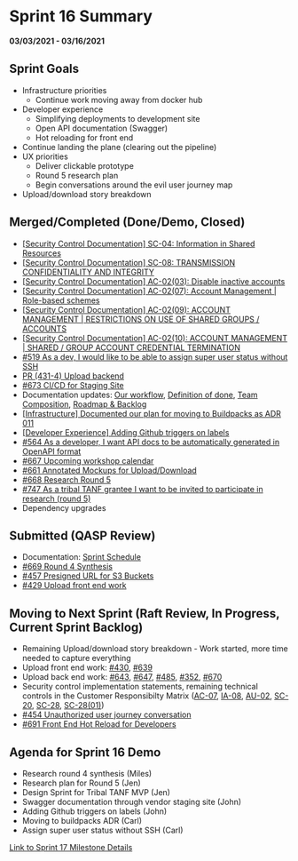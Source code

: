 # Sprint 16 Summary
**03/03/2021 - 03/16/2021**

## Sprint Goals

- Infrastructure priorities
  - Continue work moving away from docker hub
- Developer experience
  - Simplifying deployments to development site
  - Open API documentation (Swagger)
  - Hot reloading for front end
- Continue landing the plane (clearing out the pipeline)
- UX priorities
  - Deliver clickable prototype
  - Round 5 research plan
  - Begin conversations around the evil user journey map
- Upload/download story breakdown 


## Merged/Completed (Done/Demo, Closed)
- [[Security Control Documentation] SC-04: Information in Shared Resources](https://github.com/raft-tech/TANF-app/issues/586)
- [[Security Control Documentation] SC-08: TRANSMISSION CONFIDENTIALITY AND INTEGRITY](https://github.com/raft-tech/TANF-app/issues/589)
- [[Security Control Documentation] AC-02(03): Disable inactive accounts](https://github.com/raft-tech/TANF-app/issues/602)
- [[Security Control Documentation] AC-02(07): Account Management | Role-based schemes](https://github.com/raft-tech/TANF-app/issues/604)
- [[Security Control Documentation] AC-02(09): ACCOUNT MANAGEMENT | RESTRICTIONS ON USE OF SHARED GROUPS / ACCOUNTS](https://github.com/raft-tech/TANF-app/issues/657)
- [[Security Control Documentation] AC-02(10): ACCOUNT MANAGEMENT | SHARED / GROUP ACCOUNT CREDENTIAL TERMINATION](https://github.com/raft-tech/TANF-app/issues/658)
- [#519 As a dev, I would like to be able to assign super user status without SSH](https://github.com/raft-tech/TANF-app/issues/519)
- [PR (431-4) Upload backend](https://github.com/raft-tech/TANF-app/pull/623)
- [#673 CI/CD for Staging Site](https://github.com/raft-tech/TANF-app/issues/673)
- Documentation updates: [Our workflow](https://github.com/raft-tech/TANF-app/pull/740), [Definition of done](https://github.com/raft-tech/TANF-app/pull/713), [Team Composition](https://github.com/raft-tech/TANF-app/pull/715), [Roadmap & Backlog](https://github.com/raft-tech/TANF-app/pull/758)
- [[Infrastructure] Documented our plan for moving to Buildpacks as ADR 011](https://github.com/raft-tech/TANF-app/pull/718)
- [[Developer Experience] Adding Github triggers on labels](https://github.com/raft-tech/TANF-app/pull/742)
- [#564 As a developer, I want API docs to be automatically generated in OpenAPI format](https://github.com/raft-tech/TANF-app/issues/564)
- [#667 Upcoming workshop calendar](https://github.com/raft-tech/TANF-app/issues/667)
- [#661 Annotated Mockups for Upload/Download](https://github.com/raft-tech/TANF-app/issues/661)
- [#668 Research Round 5](https://github.com/raft-tech/TANF-app/issues/668)
- [#747 As a tribal TANF grantee I want to be invited to participate in research (round 5)](https://github.com/raft-tech/TANF-app/issues/747)
- Dependency upgrades

## Submitted (QASP Review)
- Documentation: [Sprint Schedule](https://github.com/raft-tech/TANF-app/pull/746) 
- [#669 Round 4 Synthesis](https://github.com/raft-tech/TANF-app/issues/669)
- [#457 Presigned URL for S3 Buckets](https://github.com/raft-tech/TANF-app/issues/457)
- [#429 Upload front end work](https://github.com/raft-tech/TANF-app/issues/429)


## Moving to Next Sprint (Raft Review, In Progress, Current Sprint Backlog)
- Remaining Upload/download story breakdown - Work started, more time needed to capture everything
- Upload front end work: [#430](https://github.com/raft-tech/TANF-app/issues/430), [#639](https://github.com/raft-tech/TANF-app/issues/639) 
- Upload back end work: [#643](https://github.com/raft-tech/TANF-app/issues/643), [#647](https://github.com/raft-tech/TANF-app/issues/647), [#485](https://github.com/raft-tech/TANF-app/issues/485), [#352](https://github.com/raft-tech/TANF-app/issues/352), [#670](https://github.com/raft-tech/TANF-app/issues/670)
- Security control implementation statements, remaining technical controls in the Customer Responsibilty Matrix ([AC-07](https://github.com/raft-tech/TANF-app/issues/656), [IA-08](https://github.com/raft-tech/TANF-app/issues/712), [AU-02](https://github.com/raft-tech/TANF-app/issues/632), [SC-20](https://github.com/raft-tech/TANF-app/issues/708), [SC-28](https://github.com/raft-tech/TANF-app/issues/709), [SC-28(01)](https://github.com/raft-tech/TANF-app/issues/710))
- [#454 Unauthorized user journey conversation](https://github.com/raft-tech/TANF-app/issues/454)
- [#691 Front End Hot Reload for Developers](https://github.com/raft-tech/TANF-app/issues/691)

## Agenda for Sprint 16 Demo 
- Research round 4 synthesis (Miles)
- Research plan for Round 5 (Jen)
- Design Sprint for Tribal TANF MVP (Jen)
- Swagger documentation through vendor staging site (John)
- Adding Github triggers on labels (John)
- Moving to buildpacks ADR (Carl)
- Assign super user status without SSH (Carl)


[Link to Sprint 17 Milestone Details](https://github.com/raft-tech/TANF-app/milestone/20)
